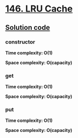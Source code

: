 # [146. LRU Cache](https://leetcode.com/problems/lru-cache/)

## [Solution code](https://github.com/alexengrig/leetcode/blob/main/src/main/java/dev/alexengrig/leetcode/design/_146_lru_cache/MyLRUCache.java)

### constructor

**Time complexity: O(1)**

**Space complexity: O(capacity)**

### get

**Time complexity: O(1)**

**Space complexity: O(capacity)**

### put

**Time complexity: O(1)**

**Space complexity: O(capacity)**
